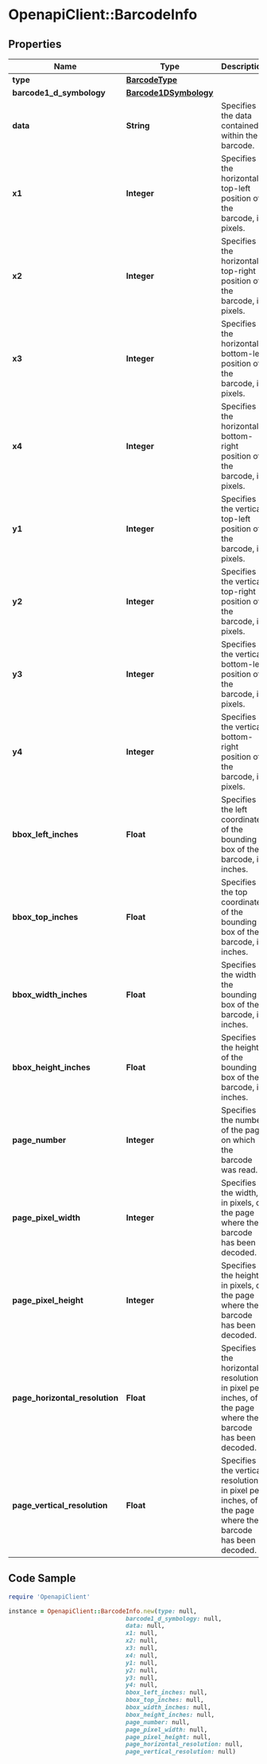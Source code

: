 # OpenapiClient::BarcodeInfo

## Properties

Name | Type | Description | Notes
------------ | ------------- | ------------- | -------------
**type** | [**BarcodeType**](BarcodeType.md) |  | [optional] 
**barcode1_d_symbology** | [**Barcode1DSymbology**](Barcode1DSymbology.md) |  | [optional] 
**data** | **String** | Specifies the data contained within the barcode. | [optional] [readonly] 
**x1** | **Integer** | Specifies the horizontal top-left position of the barcode, in pixels. | [optional] [readonly] 
**x2** | **Integer** | Specifies the horizontal top-right position of the barcode, in pixels. | [optional] [readonly] 
**x3** | **Integer** | Specifies the horizontal bottom-left position of the barcode, in pixels. | [optional] [readonly] 
**x4** | **Integer** | Specifies the horizontal bottom-right position of the barcode, in pixels. | [optional] [readonly] 
**y1** | **Integer** | Specifies the vertical top-left position of the barcode, in pixels. | [optional] [readonly] 
**y2** | **Integer** | Specifies the vertical top-right position of the barcode, in pixels. | [optional] [readonly] 
**y3** | **Integer** | Specifies the vertical bottom-left position of the barcode, in pixels. | [optional] [readonly] 
**y4** | **Integer** | Specifies the vertical bottom-right position of the barcode, in pixels. | [optional] [readonly] 
**bbox_left_inches** | **Float** | Specifies the left coordinates of the bounding box of the barcode, in inches. | [optional] [readonly] 
**bbox_top_inches** | **Float** | Specifies the top coordinates of the bounding box of the barcode, in inches. | [optional] [readonly] 
**bbox_width_inches** | **Float** | Specifies the width of the bounding box of the barcode, in inches. | [optional] [readonly] 
**bbox_height_inches** | **Float** | Specifies the height of the bounding box of the barcode, in inches. | [optional] [readonly] 
**page_number** | **Integer** | Specifies the number of the page on which the barcode was read. | [optional] [readonly] 
**page_pixel_width** | **Integer** | Specifies the width, in pixels, of the page where the barcode has been decoded. | [optional] [readonly] 
**page_pixel_height** | **Integer** | Specifies the height, in pixels, of the page where the barcode has been decoded. | [optional] [readonly] 
**page_horizontal_resolution** | **Float** | Specifies the horizontal resolution, in pixel per inches, of the page where the barcode has been decoded. | [optional] [readonly] 
**page_vertical_resolution** | **Float** | Specifies the vertical resolution, in pixel per inches, of the page where the barcode has been decoded. | [optional] [readonly] 

## Code Sample

```ruby
require 'OpenapiClient'

instance = OpenapiClient::BarcodeInfo.new(type: null,
                                 barcode1_d_symbology: null,
                                 data: null,
                                 x1: null,
                                 x2: null,
                                 x3: null,
                                 x4: null,
                                 y1: null,
                                 y2: null,
                                 y3: null,
                                 y4: null,
                                 bbox_left_inches: null,
                                 bbox_top_inches: null,
                                 bbox_width_inches: null,
                                 bbox_height_inches: null,
                                 page_number: null,
                                 page_pixel_width: null,
                                 page_pixel_height: null,
                                 page_horizontal_resolution: null,
                                 page_vertical_resolution: null)
```


